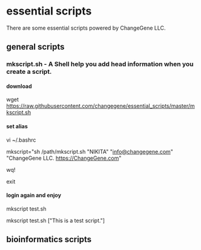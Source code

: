 # essential scripts
There are some essential scripts powered by ChangeGene LLC.

##  general scripts

### mkscript.sh - A Shell help you add head information when you create a script.

#### download
wget https://raw.githubusercontent.com/changegene/essential_scripts/master/mkscript.sh

#### set alias
vi ~/.bashrc

mkscript="sh /path/mkscript.sh "NIKITA" "info@changegene.com" "ChangeGene LLC. https://ChangeGene.com"

wq!

exit

#### login again and enjoy
mkscript test.sh

mkscript test.sh ["This is a test script."]

##  bioinformatics scripts
